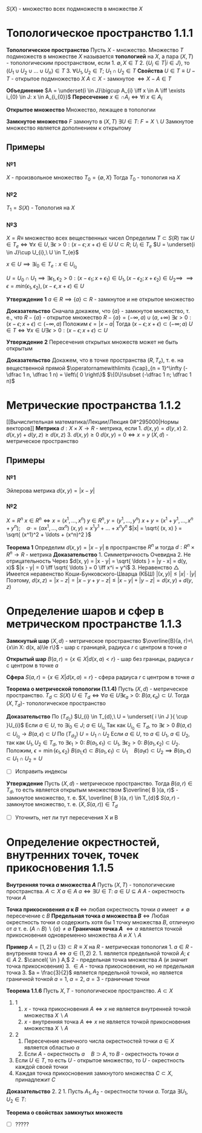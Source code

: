 
$S(X)$ - множество всех подмножеств в множестве $X$

# Топологическое пространство 1.1.1
**Топологическое пространство**
	Пусть $X$ - множество.
	Множество $T$ подмножеств в множестве $X$ называется **топологией** на $X$, а пара $(X, T)$ - топологическим пространством, если
	1. $\emptyset, X \in T$
	2. $\{ U_i\in T | i \in J\}$, то $(U_1 \cup U_2 \cup ... \cup U_n) \in  T$
	3. $\forall U_{1}, U_{2} \in T;\ U_{1} \cap U_{2} \in T$
**Свойства**
	$U \in T \equiv U - T$ - открытое подмножество $X$
	$A\subset X$ - замкнутое $\iff X-A\in T$ 

**Объединение**
	$A = \underset{i \in J}\bigcup A_{i} \iff x \in A \iff \exists i_{0} \in J: x \in A_{i_{0}}$
**Пересечение**
	$x \in \cap A_{i} \iff \forall i \ x \in A_{i}$

**Открытое множество**
	Множество, лежащее в топологии
	
**Замкнутое множество**
	$F$ замкнуто в $(X, T)$
	$\exists U \in T:\ F = X \backslash U$
	Замкнутое множество является дополнением к открытому
## Примеры
### №1
$X$ - произвольное множество
$T_{0} = \left\{\emptyset, X\right\}$
Тогда $T_0$ - топология на $X$

### №2
$T_1=S(X)$ - Топология на $X$

### №3
$X = R \equiv$ множество всех вещественных чисел
Определим $T \subset S(R)$ так $U \in T_{e} \iff \forall x \in U, \exists \epsilon \gt 0: \left(x - \epsilon; x + \epsilon\right) \in U$
$U \subset R;\ U_{i} \in T_{e}$
$U = \underset{i \in J}\cup U_{i},\ U \in T_{e}$

$x \in U \implies \exists i_0 \in T_e: x \in U_{i_0}$

$U=U_0\cap U_1\implies \exists \epsilon_1, \epsilon_2 >0: (x-\epsilon_1; x+\epsilon_1)\in U_1, (x-\epsilon_2; x+\epsilon_2)\in U_2\implies$
$\implies \epsilon=min(\epsilon_1, \epsilon_2), (x-\epsilon, x+\epsilon)\in U$

**Утверждение 1**
	$a\in R\implies \{a\} \subset R$ - замкнутое и не открытое множество

**Доказательство**
	Сначала докажем, что $\{ a \}$ - замкнутое множество, т. е., что
	$R - \{ a \}$ - открытое множество
	$R - \{ a \} = \left(- \infty, a\right) \cup \left(a, +\infty \right)$
	$\exists \epsilon > 0 : \left(x - \epsilon; x + \epsilon\right) \subset \left(- \infty, a\right)$
	Положим $\epsilon = |x - a|$
	Тогда $(x - \epsilon; x + \epsilon) \subset (- \infty; a)$
	$U \in T \iff \forall x \in U \exists \epsilon > 0: (x - \epsilon; x + \epsilon) \subset U$	


**Утверждение 2**
	Пересечения открытых множеств может не быть открытым
 
**Доказательство**
	Докажем, что в точке пространства $(R, T_{e})$, 
	т. е. на вещественной прямой
	$\operatornamewithlimits {\cap}_{n = 1}^\infty (- \dfrac 1 n, \dfrac 1 n) = \left\{ 0 \right\}$
	$\{0\}\subset (-\dfrac 1 n; \dfrac 1 n)$

# Метрические пространства 1.1.2
[[Вычислительная математика/Лекции/Лекция 0#^295000|Нормы векторов]]
**Метрика**
	$d:X \times X\to R$ - метрика, если
	1. $d(x, y) = d(y, x)$
	2. $d(x, y) + d(y, z) \ge d(x, z)$
	3. $d(x, y) \ge 0$
		$d(x, y) = 0 \iff x = y$
$(X, d)$ - метрическое пространство

## Примеры
### №1
Эйлерова метрика
$d(x, y) = |x - y|$

### №2
$X = R^n$
$x \in R^n \iff x = \left(x^1, \ldots, x^n\right)$
$y \in R^n , y = (y^1, \ldots, y^n)$
$x + y = (x^1 + y^1, \ldots, x^n + y^n); \quad \alpha \cdot = (\alpha x^1, \ldots, \alpha x^n)$
$(x, y) = x^1y^1 + \ldots + x^ny^n$
$|x| = \sqrt{ (x, x) } = \sqrt{ (x^1)^2 + \ldots + (x^n)^2 }$

**Теорема 1** 
	Определим $d(x, y) = |x - y|$ в пространстве $R^n$ и тогда $d: R^n \times R^n \to R$ - метрика
**Доказательство**
	1. Симметричность
		 Очевидна
	2. Не отрицательность
		Через $d(x, y) = |x - y| = \sqrt{ \ldots } = |y - x| = d(y, x)$
		 $|x - y| = 0 \iff \sqrt{ \ldots } = 0 \iff x^i = y^i$
	3. Неравенство $\triangle$
		 Имеется неравенство Коши-Бунковского-Шварца (КБШ)
		$|(x, y)| \le |x| \cdot |y|$
		Поэтому, $d(x, z) = |x - z| = |x - y + y - z| \le |x - y| + |y - z| = d(x, y) + d(y, z)$

# Определение шаров и сфер в метрическом пространстве 1.1.3

**Замкнутый шар**
	$(X, d)$ - метрическое пространство
	$\overline{B}(a, r)=\{x\in X: d(x, a)\le r\}$ - шар с границей, радиуса $r$ с центром в точке $a$

**Открытый шар**
	$B(a, r) = \left\{x \in X | d(x, a) < r\right\}$ - шар без границы, радиуса $r$ с центром в точке $a$

**Сфера**
	$S(a, r) = \left\{x \in X | d(x, a) = r\right\}$ - сфера радиуса $r$ с центром в точке $a$	

**Теорема о метрической топологии (1.1.4)**
	Пусть $(X, d)$ - метрическое пространство.
	$T_{d} \subset S(X)$
	$U \in T_{d} \iff \forall a \in U \exists\epsilon_{a} > 0:\ B(a, \epsilon_{a}) \subset U$. Тогда $\left( X, T_{d} \right)$- топологическое пространство

**Доказательство**
	По $\left( T_{d_{2}} \right)$
		$U_{i} \in T_{d},\ U = \underset{ i \in J }{ \cup }U_{i}$
		Если $a \in U,$ то $\exists i_{0} \in J;\ a \in U_{i_{0}}$
		Так как $U_{i_{0}} \in T_{d}$, то $\exists\epsilon > 0$
	$B(a, \epsilon) \subset U_{i_{0}} \to B(a, \epsilon) \subset U$
	По $\left( T_{d_{3}} \right)$
		$U = U_{1} \cap U_{2}$
		Если $a \in U$, то $a \in U_{1},\ a \in U_{2}$, так как $U_{1}, U_{2} \in T_{d}$, то $\exists \epsilon_{1} > 0:\ B(a_{1}, \epsilon_{1}) \subset U_{1},\ \exists \epsilon_{2} > 0:\ B(a_{1}, \epsilon_{2}) \subset U_{2}$.
		Положим, $\epsilon = \min \{ \epsilon_{1}, \epsilon_{2} \}$
		$B(a_{1,}\epsilon) \subset B(a_{1},\epsilon_{1})\subset U_{1}  \quad  B(a_{1}\epsilon) \subset U_{2} \implies B(a_{1}, \epsilon)\subset U_{1} \cap U_{2} = U$
- [ ] Исправить индексы


**Утверждение**
	Пусть $(X, d)$ - метрическое пространство.
	Тогда $B(a, r) \in T_{d}$, то есть является открытым множеством
$\overline{ B }(a, r)$ - замкнутое множество, т. е. $X, \overline{ B }(a, r) \in T_{d}$
$S(a, r)$ - замкнутое множество, т. е. $(X, S(a, r)) \in T_{d}$
- [ ] Уточнить, нет ли тут пересечения Х и В

# Определение окрестностей, внутренних точек, точек прикосновения 1.1.5
**Внутренняя точка $a$ множества $A$**
	Пусть $\left( X, T \right)$ - топологические пространства.
	$A \subset X$
	$a \in A$
	$a \iff \exists U \in T:\ a \in U \subseteq A$
	$A$ - окрестность точки $A$

**Точка прикосновения $a$ к $B$**
	$\iff$ любая окрестность точки $a$ имеет $\neq \emptyset$ пересечение с $B$
**Предельная точка $a$ множества $B$**
	$\iff$ Любая окрестность точки $a$ содержить хотя бы $1$ точку множества $B$, отличную от $a$
	т. е. $\left( A \cap B \right)\backslash\{ a \} \neq \emptyset$
**Граничная точка $A$**
	$\iff a$ является точкой прикосновения одновременно множества $A$ и $X \backslash A$ 


**Пример**
$A = [1, 2) \cup \{ 3 \} \subset R \equiv X$ на $R$ - метрическая топология 
	1. $a \in R$ - внутренняя точка $A \iff a \in \left( 1, 2 \right)$
	2.
		1. является предельной точкой $A;\ \epsilon \in A$
		2. $\cancel{ \in } A,$ 2 - предельная точка множества $A$ (и значит точка прикосновения)
		3. $\in A$ - точка прикосновения, но не предельная точка
	3. $a = \frac{3}{2}$ является предельной точкой, но является граничной точкой
	   $a = 1,\ a = 2,\ a = 3$ - граничные точки 


**Теорема 1.1.6**
Пусть $X, T$ - топологическое пространство.
$A \subset X$
1. 1
	1. $x$ - точка прикосновения $A \iff x$ не является внутренней точкой множества $X \backslash A$
	2. $x$ - внутренняя точка $A \iff x$ не является точкой прикосновения множества $X \backslash A$
2. 2
	1. Пересечение конечного числа окрестностей точки $a \in X$ является областью $a$
	2. Если $A$ - окрестность $a  \quad B \supset A$, то $B$ - окрестность точки $a$
3. Если $U \in T$, то есть $U$ - открытое множество, то $U$ - окрестность каждой своей точки
4. Каждая точка прикосновения замкнутого множества $C \subset X$, принадлежит $C$


**Доказательство**
2. 2
	1. Пусть $A_{1}, A_{2}$ - окрестности точки $a$.
	   Тогда $\exists U_{1}, U_{2} \in T:$

**Теорема о свойствах замкнутых множеств**
- [ ] ?????

